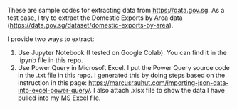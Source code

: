 
These are sample codes for extracting data from https://data.gov.sg. As a test case, I try to extract 
the Domestic Exports by Area data (https://data.gov.sg/dataset/domestic-exports-by-area).

I provide two ways to extract:
1. Use Jupyter Notebook (I tested on Google Colab). You can find it in the .ipynb file in this repo.
2. Use Power Query in Microsoft Excel. I put the Power Query source code in the .txt file in this repo. I generated this by doing steps based on the instruction in this page: https://marcusrauhut.com/importing-json-data-into-excel-power-query/. I also attach .xlsx file to show the data I have pulled into my MS Excel file.
